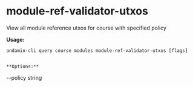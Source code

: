 # module-ref-validator-utxos
View all module reference utxos for course with specified policy



**Usage:**
```
andamio-cli query course modules module-ref-validator-utxos [flags]

```


```

**Options:**
```
--policy string
```


